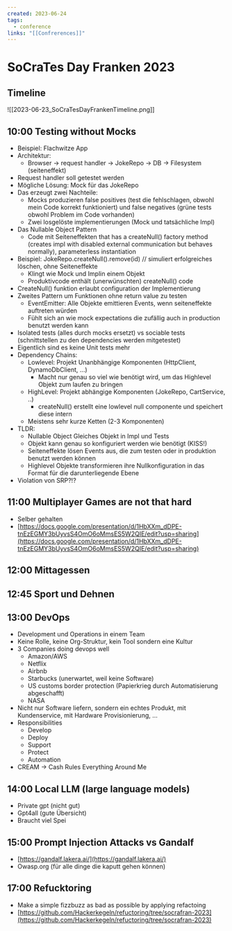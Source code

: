 ```yaml
---
created: 2023-06-24
tags:
  - conference
links: "[[Confrerences]]"
---
```


# SoCraTes Day Franken 2023
## Timeline
![[2023-06-23_SoCraTesDayFrankenTimeline.png]]


## 10:00 Testing without Mocks
* Beispiel: Flachwitze App
* Architektur:
    * Browser -> request handler -> JokeRepo -> DB -> Filesystem (seiteneffekt)
* Request handler soll getestet werden
* Mögliche Lösung: Mock für das JokeRepo
* Das erzeugt zwei Nachteile:
    * Mocks produzieren false positives (test die fehlschlagen, obwohl mein Code korrekt funktioniert) und false negatives (grüne tests obwohl Problem im Code vorhanden)
    * Zwei losgelöste implementierungen (Mock und tatsächliche Impl)
* Das Nullable Object Pattern
    * Code mit Seiteneffekten that has a createNull() factory method (creates impl with disabled external communication but behaves normally), parameterless instantiation
* Beispiel: JokeRepo.createNull().remove(id) // simuliert erfolgreiches löschen, ohne Seiteneffekte
    * Klingt wie Mock und Implin einem Objekt
    * Produktivcode enthält (unerwünschten) createNull() code
* CreateNull() funktion erlaubt configuration der Implementierung
* Zweites Pattern um Funktionen ohne return value zu testen
    * EventEmitter: Alle Objekte emittieren Events, wenn seiteneffekte auftreten würden
    * Fühlt sich an wie mock expectations die zufällig auch in production benutzt werden kann
* Isolated tests (alles durch mocks ersetzt) vs sociable tests (schnittstellen zu den dependencies werden mitgetestet)
* Eigentlich sind es keine Unit tests mehr
* Dependency Chains:
    * Lowlevel: Projekt Unanbhängige Komponenten (HttpClient, DynamoDbClient, …)
        * Macht nur genau so viel wie benötigt wird, um das Highlevel Objekt zum laufen zu bringen
    * HighLevel: Projekt abhängige Komponenten (JokeRepo, CartService, ..)
        * createNull() erstellt eine lowlevel null componente und speichert diese intern
    * Meistens sehr kurze Ketten (2-3 Komponenten)
* TLDR: 	
    * Nullable Object Gleiches Objekt in Impl und Tests
    * Objekt kann genau so konfiguriert werden wie benötigt (KISS!)
    * Seiteneffekte lösen Events aus, die zum testen oder in produktion benutzt werden können
    * Highlevel Objekte transformieren ihre Nullkonfiguration in das Format für die darunterliegende Ebene
* Violation von SRP?!?


## 11:00 Multiplayer Games are not that hard
* Selber gehalten
* [https://docs.google.com/presentation/d/1HbXXm_dDPE-tnEzEGMY3bUyvsS4OmO6oMmsES5W2QIE/edit?usp=sharing](https://docs.google.com/presentation/d/1HbXXm_dDPE-tnEzEGMY3bUyvsS4OmO6oMmsES5W2QIE/edit?usp=sharing) 


## 12:00 Mittagessen


## 12:45 Sport und Dehnen


## 13:00 DevOps
* Development und Operations in einem Team
* Keine Rolle, keine Org-Struktur, kein Tool sondern eine Kultur
* 3 Companies doing devops well
    * Amazon/AWS
    * Netflix
    * Airbnb
    * Starbucks (unerwartet, weil keine Software)
    * US customs border protection (Papierkrieg durch Automatisierung abgeschafft)
    * NASA
* Nicht nur Software liefern, sondern ein echtes Produkt, mit Kundenservice, mit Hardware Provisionierung, …
* Responsibilities
    * Develop
    * Deploy
    * Support
    * Protect
    * Automation
* CREAM -> Cash Rules Everything Around Me


## 14:00 Local LLM (large language models)
* Private gpt (nicht gut)
* Gpt4all (gute Übersicht)
* Braucht viel Spei


## 15:00 Prompt Injection Attacks vs Gandalf
* [https://gandalf.lakera.ai/](https://gandalf.lakera.ai/)   
* Owasp.org (für alle dinge die kaputt gehen können)


## 17:00 Refucktoring
* Make a simple fizzbuzz as bad as possible by applying refactoing
* [https://github.com/Hackerkegeln/refuctoring/tree/socrafran-2023](https://github.com/Hackerkegeln/refuctoring/tree/socrafran-2023) 